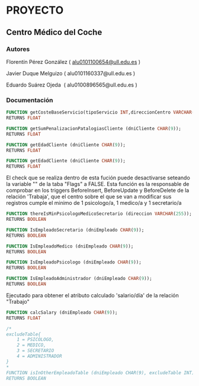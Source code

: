 # PROYECTO
## Centro‌ ‌Médico‌ ‌del‌ ‌Coche‌ 
### Autores
Florentín‌ ‌Pérez‌ ‌González‌ 	( ‌alu0101100654@ull.edu.es )

Javier‌ ‌Duque‌ ‌Melguizo‌ 		‌( ‌alu0101160337‌‌@ull.edu.es )

‌Eduardo‌ ‌Suárez‌ ‌Ojeda‌ ‌		‌( ‌alu0100896565‌‌‌@ull.edu.es )
 
### Documentación


```sql
FUNCTION getCosteBaseServicio(tipoServicio INT,direccionCentro VARCHAR(255));
RETURNS FLOAT
```

```sql
FUNCTION getSumPenalizacionPatalogiasCliente (dniCliente CHAR(9));
RETURNS FLOAT
```

```sql
FUNCTION getEdadCliente (dniCliente CHAR(9));
RETURNS FLOAT
```

```sql
FUNCTION getEdadCliente (dniCliente CHAR(9));
RETURNS FLOAT
```

El check que se realiza dentro de esta fución puede desactivarse seteando la variable "<EnableCheckMinPsicologoMedicoSecretario>" de la taba "Flags" a FALSE.
Esta función es la responsable de comprobar en los triggers BeforeInsert, BeforeUpdate y BeforeDelete de la relación 'Trabaja', que el centro sobre el que se van a modificar sus 
registros cumple el minimo de 1 psicologo/a, 1 medico/a y 1 secretario/a
```sql
FUNCTION thereIsMinPsicologoMedicoSecretario (direccion VARCHAR(255));
RETURNS BOOLEAN
```

```sql
FUNCTION IsEmpleadoSecretario (dniEmpleado CHAR(9));
RETURNS BOOLEAN
```

```sql
FUNCTION IsEmpleadoMedico (dniEmpleado CHAR(9));
RETURNS BOOLEAN
```

```sql
FUNCTION IsEmpleadoPsicologo (dniEmpleado CHAR(9));
RETURNS BOOLEAN
```

```sql
FUNCTION IsEmpleadoAdministrador (dniEmpleado CHAR(9));
RETURNS BOOLEAN
```

Ejecutado para obtener el atributo calculado 'salario/día' de la relación "Trabajo"
```sql
FUNCTION calcSalary (dniEmpleado CHAR(9));
RETURNS FLOAT
```


```sql
/*
excludeTable{
	1 = PSICOLOGO,
    2 = MEDICO,
    3 = SECRETARIO
    4 = ADMINISTRADOR
}
*
FUNCTION isInOtherEmpleadoTable (dniEmpleado CHAR(9), excludeTable INT);
RETURNS BOOLEAN
```





